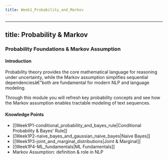 ```yaml
---
title: Week1_Probability_and_Markov
---
```

---
title: Probability & Markov
---

### Probability Foundations & Markov Assumption

#### Introduction
Probability theory provides the core mathematical language for reasoning under uncertainty, while the Markov assumption simplifies sequential dependenciesâ€”both are fundamental for modern NLP and language modeling.

Through this module you will refresh key probability concepts and see how the Markov assumption enables tractable modeling of text sequences.

#### Knowledge Points
- [[Week1P1-conditional_probability_and_bayes_rule|Conditional Probability & Bayes' Rule]]
- [[Week1P2-naive_bayes_and_gaussian_naive_bayes|Naive Bayes]]
- [[Week1P3-joint_and_marginal_distributions|Joint & Marginal]]
- [[Week1P4-ML_fundamentals|ML Fundamentals]]
- Markov Assumption: definition & role in NLP
